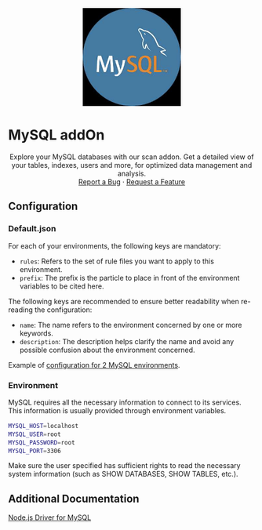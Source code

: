 <div align="center">
  <a href="https://www.kexa.io/addOn/mysql">
    <img src="../../images/mysql-Logo.png" alt="Logo" width="200"/>
  </a>
</div>

# MySQL addOn

<div>
  <p align="center">
    Explore your MySQL databases with our scan addon. Get a detailed view of your tables, indexes, users and more, for optimized data management and analysis.
    <br />
    <a href="https://github.com/kexa-io/Kexa/issues">Report a Bug</a>
    ·
    <a href="https://github.com/kexa-io/Kexa/issues">Request a Feature</a>
  </p>
</div>

## Configuration

### Default.json

For each of your environments, the following keys are mandatory:

- `rules`: Refers to the set of rule files you want to apply to this environment.
- `prefix`: The prefix is the particle to place in front of the environment variables to be cited here.

The following keys are recommended to ensure better readability when re-reading the configuration:

- `name`: The name refers to the environment concerned by one or more keywords.
- `description`: The description helps clarify the name and avoid any possible confusion about the environment concerned.

Example of [configuration for 2 MySQL environments](../../config/demo/mysql.default.json).

### Environment

MySQL requires all the necessary information to connect to its services. This information is usually provided through environment variables.

```bash
MYSQL_HOST=localhost
MYSQL_USER=root
MYSQL_PASSWORD=root
MYSQL_PORT=3306
```

Make sure the user specified has sufficient rights to read the necessary system information (such as SHOW DATABASES, SHOW TABLES, etc.).

## Additional Documentation

[Node.js Driver for MySQL](https://www.npmjs.com/package/mysql2-promise)
